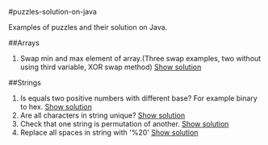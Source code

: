 #puzzles-solution-on-java

Examples of puzzles and their solution on Java.

##Arrays

1. Swap min and max element of array.(Three swap examples, two without using third variable, XOR swap method)
    [Show solution][2]
    
##Strings

1. Is equals two positive numbers with different base? For example binary to hex.
    [Show solution][1]
2. Are all characters in string unique?
    [Show solution][3]
3. Check that one string is permutation of another.
    [Show solution][4]
4. Replace all spaces in string with '%20'
    [Show solution][5]
 
 

[1]: https://github.com/Alexander-Podkutin/puzzles-solution-on-java/blob/master/solutions/src/main/java/com/puzzlesjava/solutions/strings/IsEqualsTwoNumbersWithDifferentBase.java
[2]: https://github.com/Alexander-Podkutin/puzzles-solution-on-java/blob/master/solutions/src/main/java/com/puzzlesjava/solutions/arrays/SwapMinMax.java
[3]: https://github.com/Alexander-Podkutin/puzzles-solution-on-java/blob/master/solutions/src/main/java/com/puzzlesjava/solutions/strings/IsAllCharactersUnique.java
[4]: https://github.com/Alexander-Podkutin/puzzles-solution-on-java/blob/master/solutions/src/main/java/com/puzzlesjava/solutions/strings/StringPermutation.java
[5]: https://github.com/Alexander-Podkutin/puzzles-solution-on-java/blob/master/solutions/src/main/java/com/puzzlesjava/solutions/strings/ReplaceSpacesWith20.java